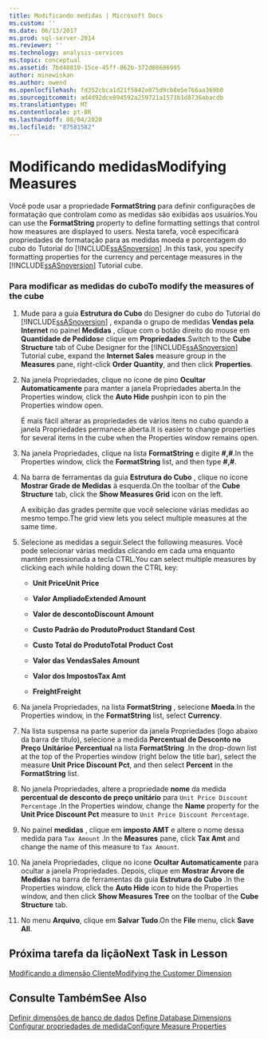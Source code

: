 ```yaml
---
title: Modificando medidas | Microsoft Docs
ms.custom: ''
ms.date: 06/13/2017
ms.prod: sql-server-2014
ms.reviewer: ''
ms.technology: analysis-services
ms.topic: conceptual
ms.assetid: 7bd48810-15ce-45ff-862b-372d08606995
author: minewiskan
ms.author: owend
ms.openlocfilehash: fd352cbca1d21f5842e075d9cb8e5e766aa369b0
ms.sourcegitcommit: ad4d92dce894592a259721a1571b1d8736abacdb
ms.translationtype: MT
ms.contentlocale: pt-BR
ms.lasthandoff: 08/04/2020
ms.locfileid: "87581582"
---
```

# <a name="modifying-measures"></a><span data-ttu-id="b607e-102">Modificando medidas</span><span class="sxs-lookup"><span data-stu-id="b607e-102">Modifying Measures</span></span>
  <span data-ttu-id="b607e-103">Você pode usar a propriedade **FormatString** para definir configurações de formatação que controlam como as medidas são exibidas aos usuários.</span><span class="sxs-lookup"><span data-stu-id="b607e-103">You can use the **FormatString** property to define formatting settings that control how measures are displayed to users.</span></span> <span data-ttu-id="b607e-104">Nesta tarefa, você especificará propriedades de formatação para as medidas moeda e porcentagem do cubo do Tutorial do [!INCLUDE[ssASnoversion](../includes/ssasnoversion-md.md)] .</span><span class="sxs-lookup"><span data-stu-id="b607e-104">In this task, you specify formatting properties for the currency and percentage measures in the [!INCLUDE[ssASnoversion](../includes/ssasnoversion-md.md)] Tutorial cube.</span></span>  
  
### <a name="to-modify-the-measures-of-the-cube"></a><span data-ttu-id="b607e-105">Para modificar as medidas do cubo</span><span class="sxs-lookup"><span data-stu-id="b607e-105">To modify the measures of the cube</span></span>  
  
1.  <span data-ttu-id="b607e-106">Mude para a guia **Estrutura do Cubo** do Designer do cubo do Tutorial do [!INCLUDE[ssASnoversion](../includes/ssasnoversion-md.md)] , expanda o grupo de medidas **Vendas pela Internet** no painel **Medidas** , clique com o botão direito do mouse em **Quantidade de Pedidos**e clique em **Propriedades**.</span><span class="sxs-lookup"><span data-stu-id="b607e-106">Switch to the **Cube Structure** tab of Cube Designer for the [!INCLUDE[ssASnoversion](../includes/ssasnoversion-md.md)] Tutorial cube, expand the **Internet Sales** measure group in the **Measures** pane, right-click **Order Quantity**, and then click **Properties**.</span></span>  
  
2.  <span data-ttu-id="b607e-107">Na janela Propriedades, clique no ícone de pino **Ocultar Automaticamente** para manter a janela Propriedades aberta.</span><span class="sxs-lookup"><span data-stu-id="b607e-107">In the Properties window, click the **Auto Hide** pushpin icon to pin the Properties window open.</span></span>  
  
     <span data-ttu-id="b607e-108">É mais fácil alterar as propriedades de vários itens no cubo quando a janela Propriedades permanece aberta.</span><span class="sxs-lookup"><span data-stu-id="b607e-108">It is easier to change properties for several items in the cube when the Properties window remains open.</span></span>  
  
3.  <span data-ttu-id="b607e-109">Na janela Propriedades, clique na lista **FormatString** e digite **#,#**.</span><span class="sxs-lookup"><span data-stu-id="b607e-109">In the Properties window, click the **FormatString** list, and then type **#,#**.</span></span>  
  
4.  <span data-ttu-id="b607e-110">Na barra de ferramentas da guia **Estrutura do Cubo** , clique no ícone **Mostrar Grade de Medidas** à esquerda.</span><span class="sxs-lookup"><span data-stu-id="b607e-110">On the toolbar of the **Cube Structure** tab, click the **Show Measures Grid** icon on the left.</span></span>  
  
     <span data-ttu-id="b607e-111">A exibição das grades permite que você selecione várias medidas ao mesmo tempo.</span><span class="sxs-lookup"><span data-stu-id="b607e-111">The grid view lets you select multiple measures at the same time.</span></span>  
  
5.  <span data-ttu-id="b607e-112">Selecione as medidas a seguir.</span><span class="sxs-lookup"><span data-stu-id="b607e-112">Select the following measures.</span></span> <span data-ttu-id="b607e-113">Você pode selecionar várias medidas clicando em cada uma enquanto mantém pressionada a tecla CTRL.</span><span class="sxs-lookup"><span data-stu-id="b607e-113">You can select multiple measures by clicking each while holding down the CTRL key:</span></span>  
  
    -   <span data-ttu-id="b607e-114">**Unit Price**</span><span class="sxs-lookup"><span data-stu-id="b607e-114">**Unit Price**</span></span>  
  
    -   <span data-ttu-id="b607e-115">**Valor Ampliado**</span><span class="sxs-lookup"><span data-stu-id="b607e-115">**Extended Amount**</span></span>  
  
    -   <span data-ttu-id="b607e-116">**Valor de desconto**</span><span class="sxs-lookup"><span data-stu-id="b607e-116">**Discount Amount**</span></span>  
  
    -   <span data-ttu-id="b607e-117">**Custo Padrão do Produto**</span><span class="sxs-lookup"><span data-stu-id="b607e-117">**Product Standard Cost**</span></span>  
  
    -   <span data-ttu-id="b607e-118">**Custo Total do Produto**</span><span class="sxs-lookup"><span data-stu-id="b607e-118">**Total Product Cost**</span></span>  
  
    -   <span data-ttu-id="b607e-119">**Valor das Vendas**</span><span class="sxs-lookup"><span data-stu-id="b607e-119">**Sales Amount**</span></span>  
  
    -   <span data-ttu-id="b607e-120">**Valor dos Impostos**</span><span class="sxs-lookup"><span data-stu-id="b607e-120">**Tax Amt**</span></span>  
  
    -   <span data-ttu-id="b607e-121">**Freight**</span><span class="sxs-lookup"><span data-stu-id="b607e-121">**Freight**</span></span>  
  
6.  <span data-ttu-id="b607e-122">Na janela Propriedades, na lista **FormatString** , selecione **Moeda**.</span><span class="sxs-lookup"><span data-stu-id="b607e-122">In the Properties window, in the **FormatString** list, select **Currency**.</span></span>  
  
7.  <span data-ttu-id="b607e-123">Na lista suspensa na parte superior da janela Propriedades (logo abaixo da barra de título), selecione a medida **Percentual de Desconto no Preço Unitário**e **Percentual** na lista **FormatString** .</span><span class="sxs-lookup"><span data-stu-id="b607e-123">In the drop-down list at the top of the Properties window (right below the title bar), select the measure **Unit Price Discount Pct**, and then select **Percent** in the **FormatString** list.</span></span>  
  
8.  <span data-ttu-id="b607e-124">No janela Propriedades, altere a propriedade **nome** da medida **percentual de desconto de preço unitário** para `Unit Price Discount Percentage` .</span><span class="sxs-lookup"><span data-stu-id="b607e-124">In the Properties window, change the **Name** property for the **Unit Price Discount Pct** measure to `Unit Price Discount Percentage`.</span></span>  
  
9. <span data-ttu-id="b607e-125">No painel **medidas** , clique em **imposto AMT** e altere o nome dessa medida para `Tax Amount` .</span><span class="sxs-lookup"><span data-stu-id="b607e-125">In the **Measures** pane, click **Tax Amt** and change the name of this measure to `Tax Amount`.</span></span>  
  
10. <span data-ttu-id="b607e-126">Na janela Propriedades, clique no ícone **Ocultar Automaticamente** para ocultar a janela Propriedades. Depois, clique em **Mostrar Árvore de Medidas** na barra de ferramentas da guia **Estrutura do Cubo** .</span><span class="sxs-lookup"><span data-stu-id="b607e-126">In the Properties window, click the **Auto Hide** icon to hide the Properties window, and then click **Show Measures Tree** on the toolbar of the **Cube Structure** tab.</span></span>  
  
11. <span data-ttu-id="b607e-127">No menu **Arquivo**, clique em **Salvar Tudo**.</span><span class="sxs-lookup"><span data-stu-id="b607e-127">On the **File** menu, click **Save All**.</span></span>  
  
## <a name="next-task-in-lesson"></a><span data-ttu-id="b607e-128">Próxima tarefa da lição</span><span class="sxs-lookup"><span data-stu-id="b607e-128">Next Task in Lesson</span></span>  
 [<span data-ttu-id="b607e-129">Modificando a dimensão Cliente</span><span class="sxs-lookup"><span data-stu-id="b607e-129">Modifying the Customer Dimension</span></span>](lesson-3-2-modifying-the-customer-dimension.md)  
  
## <a name="see-also"></a><span data-ttu-id="b607e-130">Consulte Também</span><span class="sxs-lookup"><span data-stu-id="b607e-130">See Also</span></span>  
 <span data-ttu-id="b607e-131">[Definir dimensões de banco de dados](multidimensional-models/define-database-dimensions.md) </span><span class="sxs-lookup"><span data-stu-id="b607e-131">[Define Database Dimensions](multidimensional-models/define-database-dimensions.md) </span></span>  
 [<span data-ttu-id="b607e-132">Configurar propriedades de medida</span><span class="sxs-lookup"><span data-stu-id="b607e-132">Configure Measure Properties</span></span>](multidimensional-models/configure-measure-properties.md)  
  
  
